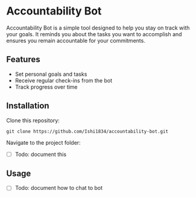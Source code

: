 # Accountability Bot

Accountability Bot is a simple tool designed to help you stay on track with your goals. It reminds you about the tasks you want to accomplish and ensures you remain accountable for your commitments.

## Features

- Set personal goals and tasks
- Receive regular check-ins from the bot
- Track progress over time

## Installation

Clone this repository:

`git clone https://github.com/Ishi1834/accountability-bot.git`

Navigate to the project folder:

- [ ] Todo: document this

## Usage
- [ ] Todo: document how to chat to bot